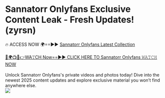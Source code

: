 # Sannatorr Onlyfans Exclusive Content Leak - Fresh Updates! (zyrsn)

🔥 ACCESS NOW 🌍==►► <a href="https://tinyurl.com/kvy9nzfs" rel="nofollow">Sannatorr Onlyfans Latest Collection</a>
<br><br>
[🔴🌍📺📱👉WA𝚃CH Now==►► CLICK HERE TO Sannatorr Onlyfans 𝚆𝙰𝚃𝙲𝙷 NOW](https://tinyurl.com/kvy9nzfs)
<br><br>
Unlock Sannatorr Onlyfans's private videos and photos today! Dive into the newest 2025 content updates and explore exclusive material you won’t find anywhere else.
<br>
<a href="https://tinyurl.com/kvy9nzfs" rel="nofollow" data-target="animated-image.originalLink"><img src="https://camo.githubusercontent.com/8a4f000d20f83aca3bf7ec5f350d767afa0574a8a352519fd8cfa583a6f93a33/68747470733a2f2f692e696d6775722e636f6d2f644a486b345a712e676966" data-canonical-src="https://i.imgur.com/dJHk4Zq.gif" style="max-width: 100%; display: inline-block;" data-target="animated-image.originalImage"></a>
<br>
